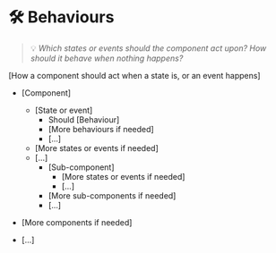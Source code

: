 # 🛠️ Behaviours
> 💡 *Which states or events should the component act upon? How should it behave when nothing happens?*

[How a component should act when a state is, or an event happens]

- [Component]
  - [State or event]
      - Should [Behaviour]
      - [More behaviours if needed]
      - [...]
  - [More states or events if needed]
  - [...]
    - [Sub-component]
      - [More states or events if needed]
      - [...]
    - [More sub-components if needed]
    - [...]

- [More components if needed]
- [...]

